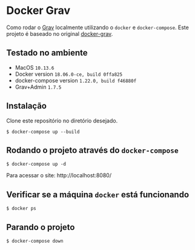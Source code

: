 # Docker Grav

Como rodar o [Grav](https://getgrav.org/) localmente utilizando o `docker` e `docker-compose`. Este projeto é baseado no original [docker-grav](https://github.com/getgrav/docker-grav).

## Testado no ambiente

* MacOS `10.13.6`
* Docker version `18.06.0-ce, build 0ffa825`
* docker-compose version `1.22.0, build f46880f`
* Grav+Admin `1.7.5`

## Instalação

Clone este repositório no diretório desejado.

```
$ docker-compose up --build
```

## Rodando o projeto através do `docker-compose`

```
$ docker-compose up -d
```

Para acessar o site: http://localhost:8080/

## Verificar se a máquina `docker` está funcionando

```
$ docker ps
```

## Parando o projeto

```
$ docker-compose down
```

